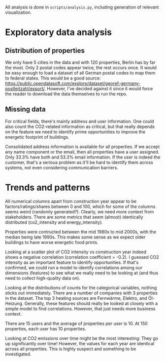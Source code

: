 All analysis is done in `scripts/analysis.py`, including generation of relevant visualization.

# Exploratory data analysis

## Distribution of properties

We only have 5 cities in the data and with 120 properties, Berlin has by far the most. Only 2 postal codes appear twice, the rest occurs once. It would be easy enough to load a dataset of all German postal codes to map them to federal states. This would be a good source: https://public.opendatasoft.com/explore/dataset/georef-germany-postleitzahl/export/. However, I've decided against it since it would force the reader to download the data themselves to run the repo.

## Missing data

For critical fields, there's mainly address and user information. One could also count the CO2-related information as critical, but that really depends on the feature we need to identify prime opportunities to improve the energetic footprint of buildings.

Consolidated address information is available for all properties. If we accept any name component or the email, then all properties have a user assigned. Only 33.3% have both and 53.3% email information. If the user is indeed the customer, that's a serious problem as it'll be hard to identify them across systems, not even considering communication barriers.

# Trends and patterns

All numerical columns apart from construction year appear to be factors/ratings/shares between 0 and 100, which for some of the columns seems weird (randomly generated?). Clearly, we need more context from stakeholders. There are some metrics that seem (almost) identically distributed (co2_intensity and energy_intensity).

Properties were contructed between the mid 1980s to mid 2000s, with the median being late 1990s. This makes some sense as we expect older buildings to have worse energetic food prints.

Looking at a scatter plot of CO2 intensity vs construction year indeed shows a negative correlation (correlation coefficient = -0.2). I guessed CO2 intensity as an important feature to identify opportunities. If that's confirmed, we could run a model to identify correlations among our dimensions (features) to see what we really need to be looking at (and thus need to collect high-quality data on).

Looking at the distributions of counts for the categorical variables, nothing sticks out immediately. There are a number of companies with 3 properties in the dataset. The top 3 heating sources are Fernwärme, Elektro, and Öl-Heizung. Generally, these features should really be looked at closely with a simple model to find correlations. However, that just needs more business context.

There are 15 users and the average of properties per user is 10. At 150 properties, each user has 10 properties.

Looking at CO2 emissions over time might be the most interesting: They go up significantly over time! However, the values for each year are identical across all properties. This is highly suspect and something to be investigated.